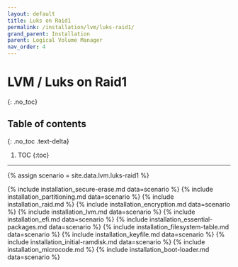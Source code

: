 ```yaml
---
layout: default
title: Luks on Raid1
permalink: /installation/lvm/luks-raid1/
grand_parent: Installation
parent: Logical Volume Manager
nav_order: 4
---
```


# LVM / Luks on Raid1
{: .no_toc}

## Table of contents
{: .no_toc .text-delta}

1. TOC
{:toc}

---

{% assign scenario = site.data.lvm.luks-raid1 %}

{% include installation_secure-erase.md data=scenario %}
{% include installation_partitioning.md data=scenario %}
{% include installation_raid.md %}
{% include installation_encryption.md data=scenario %}
{% include installation_lvm.md data=scenario %}
{% include installation_efi.md data=scenario %}
{% include installation_essential-packages.md data=scenario %}
{% include installation_filesystem-table.md data=scenario %}
{% include installation_keyfile.md data=scenario %}
{% include installation_initial-ramdisk.md data=scenario %}
{% include installation_microcode.md %}
{% include installation_boot-loader.md data=scenario %}
